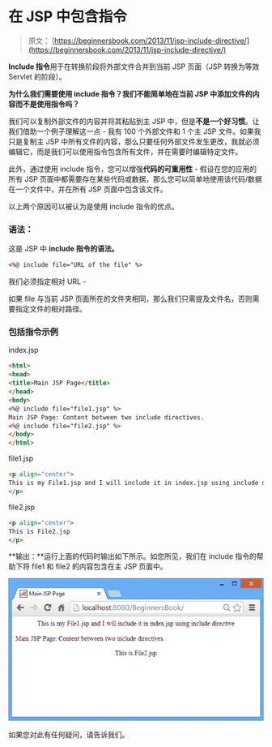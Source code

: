 # 在 JSP 中包含指令

> 原文： [https://beginnersbook.com/2013/11/jsp-include-directive/](https://beginnersbook.com/2013/11/jsp-include-directive/)

**Include 指令**用于在转换阶段将外部文件合并到当前 JSP 页面（JSP 转换为等效 Servlet 的阶段）。

**为什么我们需要使用 include 指令？我们不能简单地在当前 JSP 中添加文件的内容而不是使用指令吗？**

我们可以复制外部文件的内容并将其粘贴到主 JSP 中，但是**不是一个好习惯**。让我们借助一个例子理解这一点 - 我有 100 个外部文件和 1 个主 JSP 文件。如果我只是复制主 JSP 中所有文件的内容，那么只要任何外部文件发生更改，我就必须编辑它，而是我们可以使用指令包含所有文件，并在需要时编辑特定文件。

此外，通过使用 include 指令，您可以增强**代码的可重用性** - 假设在您的应用的所有 JSP 页面中都需要存在某些代码或数据，那么您可以简单地使用该代码/数据在一个文件中，并在所有 JSP 页面中包含该文件。

以上两个原因可以被认为是使用 include 指令的优点。

### **语法：**

这是 JSP 中 **include 指令的语法。**

```html
<%@ include file="URL of the file" %>
```

我们必须指定相对 URL -

如果 file 与当前 JSP 页面所在的文件夹相同，那么我们只需提及文件名，否则需要指定文件的相对路径。

### 包括指令示例

index.jsp

```html
<html>
<head>
<title>Main JSP Page</title>
</head>
<body>
<%@ include file="file1.jsp" %>
Main JSP Page: Content between two include directives.
<%@ include file="file2.jsp" %>
</body>
</html>
```

file1.jsp

```html
<p align="center">
This is my File1.jsp and I will include it in index.jsp using include directive
</p>
```

file2.jsp

```html
<p align="center">
This is File2.jsp
</p>
```

**输出：**运行上面的代码时输出如下所示。如您所见，我们在 include 指令的帮助下将 file1 和 file2 的内容包含在主 JSP 页面中。

![Include-Directive-example-output](img/4c8a811a47fc4c451663c03e02704918.jpg)

如果您对此有任何疑问，请告诉我们。